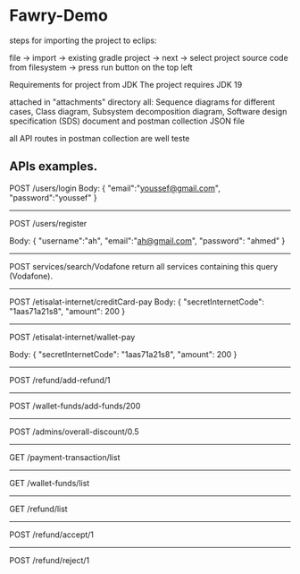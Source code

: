 # Fawry-Demo

steps for importing the project to eclips:

file -> import -> existing gradle project -> next -> select project source code from filesystem
 -> press run button on the top left

Requirements for project from JDK
The project requires JDK 19

attached in "attachments" directory all:  Sequence diagrams for different cases, Class diagram, Subsystem decomposition diagram,
                                         Software design specification (SDS) document and postman collection JSON file 

all API routes in postman collection are well teste

APIs examples.
----------------------------------------------------

POST /users/login
Body:
{
    "email":"youssef@gmail.com",
    "password":"youssef"
}

----------------------------------------------------

POST /users/register

Body: 
{
    "username":"ah",
    "email":"ah@gmail.com",
    "password": "ahmed"
}

----------------------------------------------------

POST services/search/Vodafone
return all services containing this query (Vodafone).

----------------------------------------------------

POST /etisalat-internet/creditCard-pay
Body:
{
    "secretInternetCode": "1aas71a21s8",
    "amount": 200
}


----------------------------------------------------

POST /etisalat-internet/wallet-pay

Body:
{
    "secretInternetCode": "1aas71a21s8",
    "amount": 200
}

----------------------------------------------------

POST /refund/add-refund/1

----------------------------------------------------

POST /wallet-funds/add-funds/200

----------------------------------------------------

POST /admins/overall-discount/0.5

----------------------------------------------------

GET /payment-transaction/list

----------------------------------------------------

GET /wallet-funds/list

----------------------------------------------------

GET /refund/list

----------------------------------------------------

POST /refund/accept/1

----------------------------------------------------

POST /refund/reject/1
